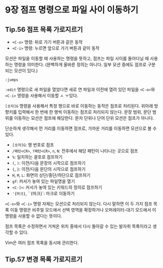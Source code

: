 # 9장 점프 명령으로 파일 사이 이동하기

## Tip.56 점프 목록 가로지르기

- `<C-o>` 명령: 뒤로 가기 버튼과 같은 동작
- `<C-i>` 명령: 누르면 앞으로 가기 버튼과 같이 동작

모션은 파일을 이동할 때 사용하는 명령을 뜻하고, 점프는 파일 사이를 돌아다닐 때 사용하는 명령을 의미한다. (완벽하게 올바른 정의는 아니다. 일부 모션 중에도 점프로 구분되는 모션이 있다.)

```vim
:jumps
```

`:edit` 명령으로 새 파일을 열었다면 새로 연 파일과 이전에 열려 있던 파일을 `<C-o>`와 `<C-i>` 명령을 사용해서 이동할 ㅅ ㅜ있다.

`[숫자]G` 명령을 사용해서 특정 행으로 바로 이동하는 동작은 점프로 처리된다.
위아래 방향키를 입력해서 한 번에 한 행씩 이동하는 점프로 처리되지 않는다.
문장 범위, 문단 범위를 이동하는 모션은 점프에 해당한다.
문자 단위나 단어 단위 모션은 점프가 아니다.

단순하게 생각해서 먼 거리를 이동하면 점프로, 가까운 거리를 이동하면 모션으로 볼 수 있다.

- `[숫자]G`: 행 번호로 점프
- `/패턴<CR>`, `?패턴<CR>`, `n`, `N`: 전후에서 해당 패턴이 나타나는 곳으로 점프
- `%`: 일치하는 괄호로 점프하기
- `(`, `)`: 이전/다음 문장의 시작으로 점프하기
- `{`, `}`: 이전/다음 문단의 시작으로 점프하기
- `H`, `M`, `L`: 화면의 상단/중단/하단으로 점프하기
- `gf`: 커서가 놓여 있는 파일명을 열기
- `<C-]>`: 커서가 놓여 있는 키워드의 정의로 점프하기
- `'{마크}`, ``{마크}`: 마크로 이동하기

`<C-o>`와 `<C-i>` 명령 자체는 모션으로 처리되지 않는다.
다시 말하면 이 두 가지 점프 목록 이동 명령은 비주얼 모드에서 선택 영역을 확장하거나 오퍼레이터-대기 모드에서 이 명령을 사용할 수 없다는 뜻이다.

점프 목록은 수정하면서 거쳐온 위치 중에서 다시 돌아갈 수 있는 발자취 목록이라고 생각할 수 있다.

Vim은 여러 점프 목록을 동시에 관리한다.

## Tip.57 변경 목록 가로지르기

